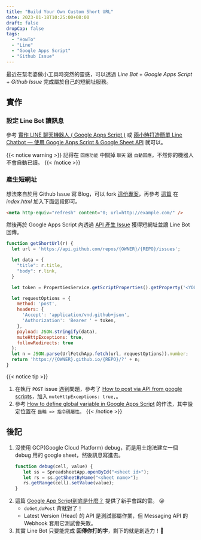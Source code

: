 ```yaml
---
title: "Build Your Own Custom Short URL"
date: 2023-01-18T10:25:00+08:00
draft: false
dropCap: false
tags:
  - "HowTo"
  - "Line"
  - "Google Apps Script"
  - "Github Issue"
---
```


最近在幫老婆做小工具時突然的靈感，可以透過 *Line Bot* + *Google Apps Script* + *Github Issue* 完成屬於自己的短網址服務。

## 實作

### 設定 Line Bot 讀訊息

參考 [實作 LINE 聊天機器人 ( Google Apps Script )](https://www.oxxostudio.tw/articles/201804/line-bot-apps-script.html) 或 [兩小時打造簡單 Line Chatbot — 使用 Google Apps Script & Google Sheet API](https://medium.com/%E6%8A%80%E8%A1%93%E7%AD%86%E8%A8%98/%E5%85%A9%E5%B0%8F%E6%99%82%E6%89%93%E9%80%A0%E7%B0%A1%E5%96%AE-line-chatbot-%E4%BD%BF%E7%94%A8-google-apps-script-google-sheet-api-8fff7372ff3d) 就可以。

{{< notice warning >}}
記得在 `回應功能` 中關掉 `聊天` 跟 `自動回應`，不然你的機器人不會自動已讀。
{{< /notice >}}

### 產生短網址

想法來自於用 Github Issue 寫 Blog，可以 fork [這份專案](https://github.com/casualjavascript/blog)，再參考 [這篇](https://stackoverflow.com/questions/5411538/redirect-from-an-html-page) 在 *index.html* 加入下面這段即可。

```html
<meta http-equiv="refresh" content="0; url=http://example.com/" />
```

然後再於 Google Apps Script 內透過 [API 產生 Issue](https://docs.github.com/en/rest/issues/issues?apiVersion=2022-11-28#create-an-issue) 獲得短網址並讓 Line Bot 回傳。

```js
function getShortUrl(r) {
  let url = 'https://api.github.com/repos/{OWNER}/{REPO}/issues';

  let data = {
    "title": r.title,
    "body": r.link,
  }

  let token = PropertiesService.getScriptProperties().getProperty('<YOUR-TOKEN-KEY>');

  let requestOptions = {
    method: 'post',
    headers: {
      'Accept': 'application/vnd.github+json',
      'Authorization': 'Bearer ' + token,
    },
    payload: JSON.stringify(data),
    muteHttpExceptions: true,
    followRedirects: true
  };
  let n = JSON.parse(UrlFetchApp.fetch(url, requestOptions)).number;
  return 'https://{OWNER}.github.io/{REPO}/?' + n;
}
```

{{< notice tip >}}
1. 在執行 `POST` issue 遇到問題，參考了 [How to post via API from google scripts](https://community.airtable.com/t5/other-questions/how-to-post-via-api-from-google-scripts/td-p/136323)，加入 `muteHttpExceptions: true,`。
2. 參考 [How to define global variable in Google Apps Script](https://stackoverflow.com/questions/24721226/how-to-define-global-variable-in-google-apps-script) 的作法，其中設定位置在 `齒輪 => 指令碼屬性`。
{{< /notice >}}

## 後記

1. 沒使用 GCP(Google Cloud Platform) debug，而是用土炮法建立一個 debug 用的 google sheet，然後訊息寫進去。
   ```js
   function debug(cell, value) {
      let ss = SpreadsheetApp.openById("<sheet id>");
      let rs = ss.getSheetByName("<sheet name>");  
      rs.getRange(cell).setValue(value);
   }
   ```
2. 這篇 [Google App Script到底是什麼？](https://medium.com/@dustfantasy/google-app-script-%E5%88%B0%E5%BA%95%E6%98%AF%E4%BB%80%E9%BA%BC-6a37a06a85a8) 提供了新手會踩的雷。 😝
   + `doGet`,`doPost` 背就對了！
   + Latest Version (Head) 的 API 是測試部屬作業，但 Messaging API 的 Webhook 套用它測試會失敗。
3. 其實 Line Bot 只要能完成 **回傳你打的字**，剩下的就是創造力！🥂